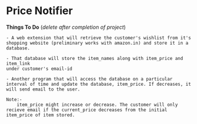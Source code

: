 # Price Notifier

**Things To Do** (*delete after completion of project*)

    - A web extension that will retrieve the customer's wishlist from it's shopping website (preliminary works with amazon.in) and store it in a database.

    - That database will store the item_names along with item_price and item_link
    under customer's email-id

    - Another program that will access the database on a particular interval of time and update the database, item_price. If decreases, it will send email to the user.
    
    Note:-
        item_price might increase or decrease. The customer will only recieve email if the current_price decreases from the initial item_price of item stored.
          